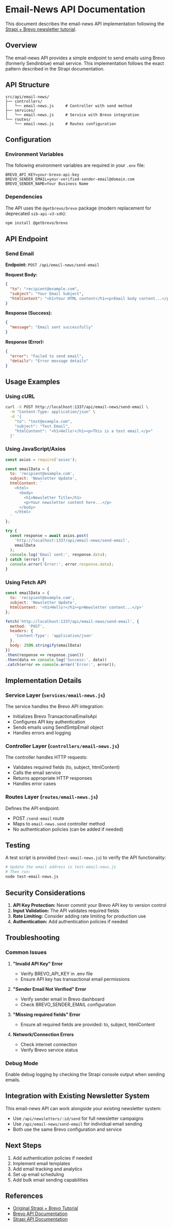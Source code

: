 # Email-News API Documentation

This document describes the email-news API implementation following the [Strapi + Brevo newsletter tutorial](https://strapi.io/blog/how-to-build-a-newsletter-with-nextjs-strapi-and-brevo).

## Overview

The email-news API provides a simple endpoint to send emails using Brevo (formerly Sendinblue) email service. This implementation follows the exact pattern described in the Strapi documentation.

## API Structure

```
src/api/email-news/
├── controllers/
│   └── email-news.js     # Controller with send method
├── services/
│   └── email-news.js     # Service with Brevo integration
└── routes/
    └── email-news.js     # Routes configuration
```

## Configuration

### Environment Variables

The following environment variables are required in your `.env` file:

```env
BREVO_API_KEY=your-brevo-api-key
BREVO_SENDER_EMAIL=your-verified-sender-email@domain.com
BREVO_SENDER_NAME=Your Business Name
```

### Dependencies

The API uses the `@getbrevo/brevo` package (modern replacement for deprecated `sib-api-v3-sdk`):

```bash
npm install @getbrevo/brevo
```

## API Endpoint

### Send Email

**Endpoint:** `POST /api/email-news/send-email`

**Request Body:**
```json
{
  "to": "recipient@example.com",
  "subject": "Your Email Subject",
  "htmlContent": "<h1>Your HTML content</h1><p>Email body content...</p>"
}
```

**Response (Success):**
```json
{
  "message": "Email sent successfully"
}
```

**Response (Error):**
```json
{
  "error": "Failed to send email",
  "details": "Error message details"
}
```

## Usage Examples

### Using cURL

```bash
curl -X POST http://localhost:1337/api/email-news/send-email \
  -H "Content-Type: application/json" \
  -d '{
    "to": "test@example.com",
    "subject": "Test Email",
    "htmlContent": "<h1>Hello!</h1><p>This is a test email.</p>"
  }'
```

### Using JavaScript/Axios

```javascript
const axios = require('axios');

const emailData = {
  to: 'recipient@example.com',
  subject: 'Newsletter Update',
  htmlContent: `
    <html>
      <body>
        <h1>Newsletter Title</h1>
        <p>Your newsletter content here...</p>
      </body>
    </html>
  `
};

try {
  const response = await axios.post(
    'http://localhost:1337/api/email-news/send-email',
    emailData
  );
  console.log('Email sent:', response.data);
} catch (error) {
  console.error('Error:', error.response.data);
}
```

### Using Fetch API

```javascript
const emailData = {
  to: 'recipient@example.com',
  subject: 'Newsletter Update',
  htmlContent: '<h1>Hello!</h1><p>Newsletter content...</p>'
};

fetch('http://localhost:1337/api/email-news/send-email', {
  method: 'POST',
  headers: {
    'Content-Type': 'application/json'
  },
  body: JSON.stringify(emailData)
})
.then(response => response.json())
.then(data => console.log('Success:', data))
.catch(error => console.error('Error:', error));
```

## Implementation Details

### Service Layer (`services/email-news.js`)

The service handles the Brevo API integration:

- Initializes Brevo TransactionalEmailsApi
- Configures API key authentication
- Sends emails using SendSmtpEmail object
- Handles errors and logging

### Controller Layer (`controllers/email-news.js`)

The controller handles HTTP requests:

- Validates required fields (to, subject, htmlContent)
- Calls the email service
- Returns appropriate HTTP responses
- Handles error cases

### Routes Layer (`routes/email-news.js`)

Defines the API endpoint:

- POST `/send-email` route
- Maps to `email-news.send` controller method
- No authentication policies (can be added if needed)

## Testing

A test script is provided (`test-email-news.js`) to verify the API functionality:

```bash
# Update the email address in test-email-news.js
# Then run:
node test-email-news.js
```

## Security Considerations

1. **API Key Protection:** Never commit your Brevo API key to version control
2. **Input Validation:** The API validates required fields
3. **Rate Limiting:** Consider adding rate limiting for production use
4. **Authentication:** Add authentication policies if needed

## Troubleshooting

### Common Issues

1. **"Invalid API Key" Error**
   - Verify BREVO_API_KEY in .env file
   - Ensure API key has transactional email permissions

2. **"Sender Email Not Verified" Error**
   - Verify sender email in Brevo dashboard
   - Check BREVO_SENDER_EMAIL configuration

3. **"Missing required fields" Error**
   - Ensure all required fields are provided: to, subject, htmlContent

4. **Network/Connection Errors**
   - Check internet connection
   - Verify Brevo service status

### Debug Mode

Enable debug logging by checking the Strapi console output when sending emails.

## Integration with Existing Newsletter System

This email-news API can work alongside your existing newsletter system:

- Use `/api/newsletters/:id/send` for full newsletter campaigns
- Use `/api/email-news/send-email` for individual email sending
- Both use the same Brevo configuration and service

## Next Steps

1. Add authentication policies if needed
2. Implement email templates
3. Add email tracking and analytics
4. Set up email scheduling
5. Add bulk email sending capabilities

## References

- [Original Strapi + Brevo Tutorial](https://strapi.io/blog/how-to-build-a-newsletter-with-nextjs-strapi-and-brevo)
- [Brevo API Documentation](https://developers.brevo.com/)
- [Strapi API Documentation](https://docs.strapi.io/)